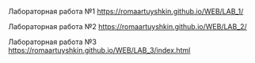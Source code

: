 Лабораторная работа №1 https://romaartuyshkin.github.io/WEB/LAB_1/

Лабораторная работа №2 https://romaartuyshkin.github.io/WEB/LAB_2/

Лабораторная работа №3 https://romaartuyshkin.github.io/WEB/LAB_3/index.html
